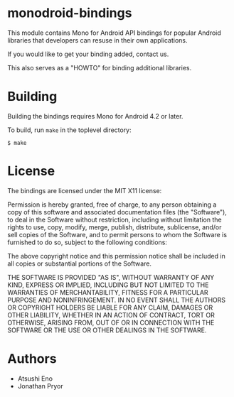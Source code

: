monodroid-bindings
==================

This module contains Mono for Android API bindings for popular Android
libraries that developers can resuse in their own applications.

If you would like to get your binding added, contact us.

This also serves as a "HOWTO" for binding additional libraries.


Building
========

Building the bindings requires Mono for Android 4.2 or later.

To build, run `make` in the toplevel directory:

    $ make


License
=======

The bindings are licensed under the MIT X11 license:

Permission is hereby granted, free of charge, to any person obtaining a copy
of this software and associated documentation files (the "Software"), to deal
in the Software without restriction, including without limitation the rights
to use, copy, modify, merge, publish, distribute, sublicense, and/or sell
copies of the Software, and to permit persons to whom the Software is
furnished to do so, subject to the following conditions:

The above copyright notice and this permission notice shall be included in
all copies or substantial portions of the Software.

THE SOFTWARE IS PROVIDED "AS IS", WITHOUT WARRANTY OF ANY KIND, EXPRESS OR
IMPLIED, INCLUDING BUT NOT LIMITED TO THE WARRANTIES OF MERCHANTABILITY,
FITNESS FOR A PARTICULAR PURPOSE AND NONINFRINGEMENT. IN NO EVENT SHALL THE
AUTHORS OR COPYRIGHT HOLDERS BE LIABLE FOR ANY CLAIM, DAMAGES OR OTHER
LIABILITY, WHETHER IN AN ACTION OF CONTRACT, TORT OR OTHERWISE, ARISING FROM,
OUT OF OR IN CONNECTION WITH THE SOFTWARE OR THE USE OR OTHER DEALINGS IN
THE SOFTWARE.

Authors
=======

* Atsushi Eno
* Jonathan Pryor

